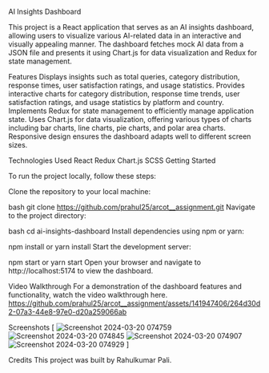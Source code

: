 AI Insights Dashboard

This project is a React application that serves as an AI insights dashboard, allowing users to visualize various AI-related data in an interactive and visually appealing manner. The dashboard fetches mock AI data from a JSON file and presents it using Chart.js for data visualization and Redux for state management.

Features
Displays insights such as total queries, category distribution, response times, user satisfaction ratings, and usage statistics.
Provides interactive charts for category distribution, response time trends, user satisfaction ratings, and usage statistics by platform and country.
Implements Redux for state management to efficiently manage application state.
Uses Chart.js for data visualization, offering various types of charts including bar charts, line charts, pie charts, and polar area charts.
Responsive design ensures the dashboard adapts well to different screen sizes.

Technologies Used
React
Redux
Chart.js
SCSS
Getting Started

To run the project locally, follow these steps:

Clone the repository to your local machine:

bash
git clone https://github.com/prahul25/arcot__assignment.git
Navigate to the project directory:

bash
cd ai-insights-dashboard
Install dependencies using npm or yarn:


npm install
or
yarn install
Start the development server:

npm start
or
yarn start
Open your browser and navigate to http://localhost:5174 to view the dashboard.

Video Walkthrough
For a demonstration of the dashboard features and functionality, watch the video walkthrough here.
https://github.com/prahul25/arcot__assignment/assets/141947406/264d30d2-07a3-44e8-97e0-d20a259066ab

Screenshots
[
![Screenshot 2024-03-20 074759](https://github.com/prahul25/arcot__assignment/assets/141947406/faf86bb2-3193-4fef-88f7-ac1efe6f3e86)
![Screenshot 2024-03-20 074845](https://github.com/prahul25/arcot__assignment/assets/141947406/d523454c-6a6a-4cfe-b150-7f8aabad5879)
![Screenshot 2024-03-20 074907](https://github.com/prahul25/arcot__assignment/assets/141947406/0b76109d-bc10-4626-b217-757488f9efbc)
![Screenshot 2024-03-20 074929](https://github.com/prahul25/arcot__assignment/assets/141947406/008aca05-25db-443c-a37e-fc411dca589b)
]

Credits
This project was built by Rahulkumar Pali.
